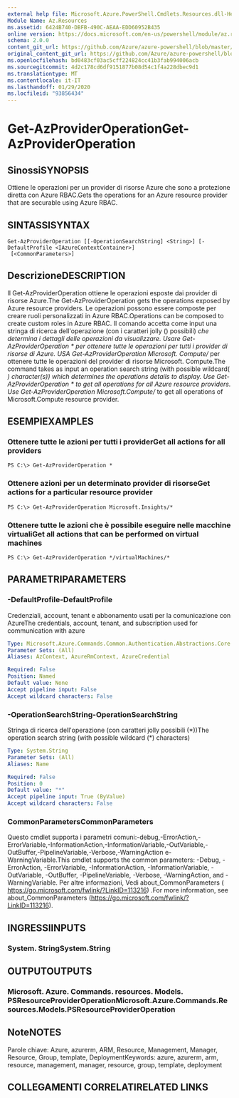 ```yaml
---
external help file: Microsoft.Azure.PowerShell.Cmdlets.Resources.dll-Help.xml
Module Name: Az.Resources
ms.assetid: 6424B740-DBFB-490C-AEAA-EDD60952B435
online version: https://docs.microsoft.com/en-us/powershell/module/az.resources/get-azprovideroperation
schema: 2.0.0
content_git_url: https://github.com/Azure/azure-powershell/blob/master/src/Resources/Resources/help/Get-AzProviderOperation.md
original_content_git_url: https://github.com/Azure/azure-powershell/blob/master/src/Resources/Resources/help/Get-AzProviderOperation.md
ms.openlocfilehash: bd0483cf03ac5cff224824cc41b3fab994006acb
ms.sourcegitcommit: 4d2c178cd6df9151877b08d54c1f4a228dbec9d1
ms.translationtype: MT
ms.contentlocale: it-IT
ms.lasthandoff: 01/29/2020
ms.locfileid: "93856434"
---
```

# <span data-ttu-id="a3e35-101">Get-AzProviderOperation</span><span class="sxs-lookup"><span data-stu-id="a3e35-101">Get-AzProviderOperation</span></span>

## <span data-ttu-id="a3e35-102">Sinossi</span><span class="sxs-lookup"><span data-stu-id="a3e35-102">SYNOPSIS</span></span>
<span data-ttu-id="a3e35-103">Ottiene le operazioni per un provider di risorse Azure che sono a protezione diretta con Azure RBAC.</span><span class="sxs-lookup"><span data-stu-id="a3e35-103">Gets the operations for an Azure resource provider that are securable using Azure RBAC.</span></span>

## <span data-ttu-id="a3e35-104">SINTASSI</span><span class="sxs-lookup"><span data-stu-id="a3e35-104">SYNTAX</span></span>

```
Get-AzProviderOperation [[-OperationSearchString] <String>] [-DefaultProfile <IAzureContextContainer>]
 [<CommonParameters>]
```

## <span data-ttu-id="a3e35-105">Descrizione</span><span class="sxs-lookup"><span data-stu-id="a3e35-105">DESCRIPTION</span></span>
<span data-ttu-id="a3e35-106">Il Get-AzProviderOperation ottiene le operazioni esposte dai provider di risorse Azure.</span><span class="sxs-lookup"><span data-stu-id="a3e35-106">The Get-AzProviderOperation gets the operations exposed by Azure resource providers.</span></span>
<span data-ttu-id="a3e35-107">Le operazioni possono essere composte per creare ruoli personalizzati in Azure RBAC.</span><span class="sxs-lookup"><span data-stu-id="a3e35-107">Operations can be composed to create custom roles in Azure RBAC.</span></span>
<span data-ttu-id="a3e35-108">Il comando accetta come input una stringa di ricerca dell'operazione (con i caratteri jolly () possibili) *che determina i dettagli delle operazioni da visualizzare. Usare Get-AzProviderOperation \* per ottenere tutte le operazioni per tutti i provider di risorse di Azure. USA Get-AzProviderOperation Microsoft. Compute/* per ottenere tutte le operazioni del provider di risorse Microsoft. Compute.</span><span class="sxs-lookup"><span data-stu-id="a3e35-108">The command takes as input an operation search string (with possible wildcard( *) character(s)) which determines the operations details to display. Use Get-AzProviderOperation \* to get all operations for all Azure resource providers. Use Get-AzProviderOperation Microsoft.Compute/* to get all operations of Microsoft.Compute resource provider.</span></span>

## <span data-ttu-id="a3e35-109">ESEMPI</span><span class="sxs-lookup"><span data-stu-id="a3e35-109">EXAMPLES</span></span>

### <span data-ttu-id="a3e35-110">Ottenere tutte le azioni per tutti i provider</span><span class="sxs-lookup"><span data-stu-id="a3e35-110">Get all actions for all providers</span></span>
```
PS C:\> Get-AzProviderOperation *
```

### <span data-ttu-id="a3e35-111">Ottenere azioni per un determinato provider di risorse</span><span class="sxs-lookup"><span data-stu-id="a3e35-111">Get actions for a particular resource provider</span></span>
```
PS C:\> Get-AzProviderOperation Microsoft.Insights/*
```

### <span data-ttu-id="a3e35-112">Ottenere tutte le azioni che è possibile eseguire nelle macchine virtuali</span><span class="sxs-lookup"><span data-stu-id="a3e35-112">Get all actions that can be performed on virtual machines</span></span>
```
PS C:\> Get-AzProviderOperation */virtualMachines/*
```

## <span data-ttu-id="a3e35-113">PARAMETRI</span><span class="sxs-lookup"><span data-stu-id="a3e35-113">PARAMETERS</span></span>

### <span data-ttu-id="a3e35-114">-DefaultProfile</span><span class="sxs-lookup"><span data-stu-id="a3e35-114">-DefaultProfile</span></span>
<span data-ttu-id="a3e35-115">Credenziali, account, tenant e abbonamento usati per la comunicazione con Azure</span><span class="sxs-lookup"><span data-stu-id="a3e35-115">The credentials, account, tenant, and subscription used for communication with azure</span></span>

```yaml
Type: Microsoft.Azure.Commands.Common.Authentication.Abstractions.Core.IAzureContextContainer
Parameter Sets: (All)
Aliases: AzContext, AzureRmContext, AzureCredential

Required: False
Position: Named
Default value: None
Accept pipeline input: False
Accept wildcard characters: False
```

### <span data-ttu-id="a3e35-116">-OperationSearchString</span><span class="sxs-lookup"><span data-stu-id="a3e35-116">-OperationSearchString</span></span>
<span data-ttu-id="a3e35-117">Stringa di ricerca dell'operazione (con caratteri jolly possibili (\*))</span><span class="sxs-lookup"><span data-stu-id="a3e35-117">The operation search string (with possible wildcard (\*) characters)</span></span>

```yaml
Type: System.String
Parameter Sets: (All)
Aliases: Name

Required: False
Position: 0
Default value: "*"
Accept pipeline input: True (ByValue)
Accept wildcard characters: False
```

### <span data-ttu-id="a3e35-118">CommonParameters</span><span class="sxs-lookup"><span data-stu-id="a3e35-118">CommonParameters</span></span>
<span data-ttu-id="a3e35-119">Questo cmdlet supporta i parametri comuni:-debug,-ErrorAction,-ErrorVariable,-InformationAction,-InformationVariable,-OutVariable,-OutBuffer,-PipelineVariable,-Verbose,-WarningAction e-WarningVariable.</span><span class="sxs-lookup"><span data-stu-id="a3e35-119">This cmdlet supports the common parameters: -Debug, -ErrorAction, -ErrorVariable, -InformationAction, -InformationVariable, -OutVariable, -OutBuffer, -PipelineVariable, -Verbose, -WarningAction, and -WarningVariable.</span></span> <span data-ttu-id="a3e35-120">Per altre informazioni, Vedi about_CommonParameters ( https://go.microsoft.com/fwlink/?LinkID=113216) .</span><span class="sxs-lookup"><span data-stu-id="a3e35-120">For more information, see about_CommonParameters (https://go.microsoft.com/fwlink/?LinkID=113216).</span></span>

## <span data-ttu-id="a3e35-121">INGRESSI</span><span class="sxs-lookup"><span data-stu-id="a3e35-121">INPUTS</span></span>

### <span data-ttu-id="a3e35-122">System. String</span><span class="sxs-lookup"><span data-stu-id="a3e35-122">System.String</span></span>

## <span data-ttu-id="a3e35-123">OUTPUT</span><span class="sxs-lookup"><span data-stu-id="a3e35-123">OUTPUTS</span></span>

### <span data-ttu-id="a3e35-124">Microsoft. Azure. Commands. resources. Models. PSResourceProviderOperation</span><span class="sxs-lookup"><span data-stu-id="a3e35-124">Microsoft.Azure.Commands.Resources.Models.PSResourceProviderOperation</span></span>

## <span data-ttu-id="a3e35-125">Note</span><span class="sxs-lookup"><span data-stu-id="a3e35-125">NOTES</span></span>
<span data-ttu-id="a3e35-126">Parole chiave: Azure, azurerm, ARM, Resource, Management, Manager, Resource, Group, template, Deployment</span><span class="sxs-lookup"><span data-stu-id="a3e35-126">Keywords: azure, azurerm, arm, resource, management, manager, resource, group, template, deployment</span></span>

## <span data-ttu-id="a3e35-127">COLLEGAMENTI CORRELATI</span><span class="sxs-lookup"><span data-stu-id="a3e35-127">RELATED LINKS</span></span>
